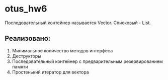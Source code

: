 # otus_hw6

Последовательный контейнер называется Vector. Списковый - List.

## Реализовано:
1. Минимальное количество методов интерфеса
2. Деструкторы
3. Последовательный контейнер с предварительным резервированием памяти
4. Простенький итератор для вектора